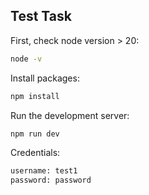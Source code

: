 ## Test Task

First, check node version > 20:

```bash
node -v
```

Install packages:

```bash
npm install
```

Run the development server:

```bash
npm run dev
```

Credentials:

```bash
username: test1
password: password
```
